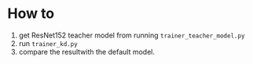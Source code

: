 # How to

1. get ResNet152 teacher model from running ``trainer_teacher_model.py``
2. run ``trainer_kd.py``
3. compare the resultwith the default model.